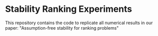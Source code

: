 # Stability Ranking Experiments

This repository contains the code to replicate all numerical results in our paper: "Assumption-free stability for ranking problems"
